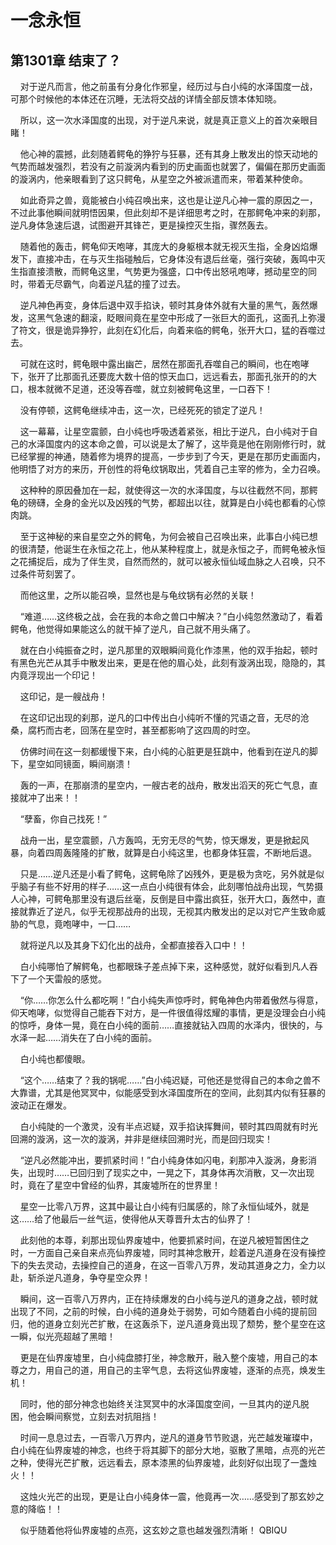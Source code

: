 # 一念永恒 
 ## 第1301章 结束了？
     对于逆凡而言，他之前虽有分身化作邪皇，经历过与白小纯的水泽国度一战，可那个时候他的本体还在沉睡，无法将交战的详情全部反馈本体知晓。

    所以，这一次水泽国度的出现，对于逆凡来说，就是真正意义上的首次亲眼目睹！

    他心神的震撼，此刻随着鳄龟的狰狞与狂暴，还有其身上散发出的惊天动地的气势而越发强烈，若没有之前漩涡内看到的历史画面也就罢了，偏偏在那历史画面的漩涡内，他亲眼看到了这只鳄龟，从星空之外被派遣而来，带着某种使命。

    如此奇异之兽，竟能被白小纯召唤出来，这也是让逆凡心神一震的原因之一，不过此事他瞬间就明悟因果，但此刻却不是详细思考之时，在那鳄龟冲来的刹那，逆凡身体急速后退，试图避开其锋芒，更是操控灭生指，骤然轰去。

    随着他的轰击，鳄龟仰天咆哮，其庞大的身躯根本就无视灭生指，全身凶焰爆发下，直接冲击，在与灭生指碰触后，它身体没有退后丝毫，强行突破，轰鸣中灭生指直接溃散，而鳄龟这里，气势更为强盛，口中传出怒吼咆哮，撼动星空的同时，带着无尽霸气，向着逆凡猛的撞了过去。

    逆凡神色再变，身体后退中双手掐诀，顿时其身体外就有大量的黑气，轰然爆发，这黑气急速的翻滚，眨眼间竟在星空中形成了一张巨大的面孔，这面孔上弥漫了符文，很是诡异狰狞，此刻在幻化后，向着来临的鳄龟，张开大口，猛的吞噬过去。

    可就在这时，鳄龟眼中露出幽芒，居然在那面孔吞噬自己的瞬间，也在咆哮下，张开了比那面孔还要庞大数十倍的惊天血口，远远看去，那面孔张开的的大口，根本就微不足道，还没等吞噬，就立刻被鳄龟这里，一口吞下！

    没有停顿，这鳄龟继续冲击，这一次，已经死死的锁定了逆凡！

    这一幕幕，让星空震颤，白小纯也呼吸透着紧张，相比于逆凡，白小纯对于自己的水泽国度内的这本命之兽，可以说是太了解了，这毕竟是他在刚刚修行时，就已经掌握的神通，随着修为境界的提高，一步步到了今天，更是在那历史画面内，他明悟了对方的来历，开创性的将龟纹锅取出，凭着自己主宰的修为，全力召唤。

    这种种的原因叠加在一起，就使得这一次的水泽国度，与以往截然不同，那鳄龟的磅礴，全身的金光以及凶残的气势，都超出以往，就算是白小纯也都看的心惊肉跳。

    至于这神秘的来自星空之外的鳄龟，为何会被自己召唤出来，此事白小纯已想的很清楚，他诞生在永恒之花上，他从某种程度上，就是永恒之子，而鳄龟被永恒之花捕捉后，成为了伴生灵，自然而然的，就可以被永恒仙域血脉之人召唤，只不过条件苛刻罢了。

    而他这里，之所以能召唤，显然也是与龟纹锅有必然的关联！

    “难道……这终极之战，会在我的本命之兽口中解决？”白小纯忽然激动了，看着鳄龟，他觉得如果能这么的就干掉了逆凡，自己就不用头痛了。

    就在白小纯振奋之时，逆凡那里的双眼瞬间竟化作漆黑，他的双手抬起，顿时有黑色光芒从其手中散发出来，更是在他的眉心处，此刻有漩涡出现，隐隐的，其内竟浮现出一个印记！

    这印记，是一艘战舟！

    在这印记出现的刹那，逆凡的口中传出白小纯听不懂的咒语之音，无尽的沧桑，腐朽而古老，回荡在星空时，甚至都影响了这四周的时空。

    仿佛时间在这一刻都缓慢下来，白小纯的心脏更是狂跳中，他看到在逆凡的脚下，星空如同镜面，瞬间崩溃！

    轰的一声，在那崩溃的星空内，一艘古老的战舟，散发出滔天的死亡气息，直接就冲了出来！！

    “孽畜，你自己找死！”

    战舟一出，星空震颤，八方轰鸣，无穷无尽的气势，惊天爆发，更是掀起风暴，向着四周轰隆隆的扩散，就算是白小纯这里，也都身体狂震，不断地后退。

    只是……逆凡还是小看了鳄龟，这鳄龟除了凶残外，更是极为贪吃，另外就是似乎脑子有些不好用的样子……这一点白小纯很有体会，此刻哪怕战舟出现，气势摄人心神，可鳄龟那里没有退后丝毫，反倒是目中露出疯狂，张开大口，轰然中，直接就靠近了逆凡，似乎无视那战舟的出现，无视其内散发出的足以对它产生致命威胁的气息，竟咆哮中，一口……

    就将逆凡以及其身下幻化出的战舟，全都直接吞入口中！！

    白小纯哪怕了解鳄龟，也都眼珠子差点掉下来，这种感觉，就好似看到凡人吞下了一个天雷般的感觉。

    “你……你怎么什么都吃啊！”白小纯失声惊呼时，鳄龟神色内带着傲然与得意，仰天咆哮，似觉得自己能吞下对方，是一件很值得炫耀的事情，更是没理会白小纯的惊呼，身体一晃，竟在白小纯的面前……直接就钻入四周的水泽内，很快的，与水泽一起……消失在了白小纯的面前。

    白小纯也都傻眼。

    “这个……结束了？我的锅呢……”白小纯迟疑，可他还是觉得自己的本命之兽不大靠谱，尤其是他冥冥中，似能感受到水泽国度所在的空间，此刻其内似有狂暴的波动正在爆发。

    白小纯陡的一个激灵，没有半点迟疑，双手掐诀挥舞间，顿时其四周就有时光回溯的漩涡，这一次的漩涡，并非是继续回溯时光，而是回归现实！

    “逆凡必然能冲出，要抓紧时间！”白小纯身体如闪电，刹那冲入漩涡，身影消失，出现时……已回归到了现实之中，一晃之下，其身体再次消散，又一次出现时，竟在了星空中曾经的仙界，其废墟所在的世界里！

    星空一比零八万界，这其中最让白小纯有归属感的，除了永恒仙域外，就是这……给了他最后一丝气运，使得他从天尊晋升太古的仙界了！

    此刻他的本尊，刹那出现仙界废墟中，他要抓紧时间，在逆凡被短暂困住之时，一方面自己亲自来点亮仙界废墟，同时其神念散开，趁着逆凡道身在没有操控下的失去灵动，去操控自己的道身，在这一百零八万界，发动其道身之力，全力以赴，斩杀逆凡道身，争夺星空众界！

    瞬间，这一百零八万界内，正在持续爆发的白小纯与逆凡的道身之战，顿时就出现了不同，之前的时候，白小纯的道身处于弱势，可如今随着白小纯的提前回归，他的道身立刻光芒扩散，在这轰杀下，逆凡道身竟出现了颓势，整个星空在这一瞬，似光亮超越了黑暗！

    更是在仙界废墟里，白小纯盘膝打坐，神念散开，融入整个废墟，用自己的本尊之力，用自己的道，用自己的主宰气息，去将这仙界废墟，逐渐的点亮，焕发生机！

    同时，他的部分神念也始终关注冥冥中的水泽国度空间，一旦其内的逆凡脱困，他会瞬间察觉，立刻去对抗阻挡！

    时间一息息过去，一百零八万界内，逆凡的道身节节败退，光芒越发璀璨中，白小纯在仙界废墟的神念，也终于将其脚下的部分大地，驱散了黑暗，点亮的光芒之种，使得光芒扩散，远远看去，原本漆黑的仙界废墟，此刻好似出现了一盏烛火！！

    这烛火光芒的出现，更是让白小纯身体一震，他竟再一次……感受到了那玄妙之意的降临！！

    似乎随着他将仙界废墟的点亮，这玄妙之意也越发强烈清晰！ 
QBIQU